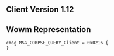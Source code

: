 ## Client Version 1.12

## Wowm Representation
```rust,ignore
cmsg MSG_CORPSE_QUERY_Client = 0x0216 {
}

```
